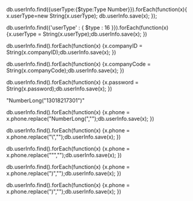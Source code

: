 db.userInfo.find({userType:{$type:Type Number}}).forEach(function(x){ 
	x.userType=new String(x.userType); 
	db.userInfo.save(x); 
}); 


db.userInfo.find({'userType' : { $type : 16 }}).forEach(function(x) {x.userType = String(x.userType);db.userInfo.save(x); }) 


db.userInfo.find().forEach(function(x) {x.companyID = String(x.companyID);db.userInfo.save(x); }) 

db.userInfo.find().forEach(function(x) {x.companyCode = String(x.companyCode);db.userInfo.save(x); }) 

db.userInfo.find().forEach(function(x) {x.password = String(x.password);db.userInfo.save(x); }) 

"NumberLong(\"13018217301\")"

db.userInfo.find().forEach(function(x) {x.phone = x.phone.replace("NumberLong(","");db.userInfo.save(x); }) 

db.userInfo.find().forEach(function(x) {x.phone = x.phone.replace("\\","");db.userInfo.save(x); }) 

db.userInfo.find().forEach(function(x) {x.phone = x.phone.replace("\"","");db.userInfo.save(x); }) 

db.userInfo.find().forEach(function(x) {x.phone = x.phone.replace(")","");db.userInfo.save(x); }) 

db.userInfo.find().forEach(function(x) {x.phone = x.phone.replace(")","");db.userInfo.save(x); }) 
